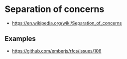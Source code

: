 Separation of concerns
======================

- https://en.wikipedia.org/wiki/Separation_of_concerns

Examples
--------

- https://github.com/emberjs/rfcs/issues/106
